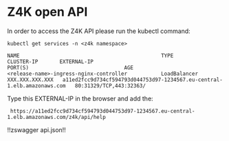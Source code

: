 # Z4K open API
In order to access the Z4K API please run the kubectl command:

```
kubectl get services -n <z4k namespace>
```

```
NAME                                              TYPE           CLUSTER-IP       EXTERNAL-IP                                                                 PORT(S)                               AGE
<release-name>-ingress-nginx-controller           LoadBalancer   XXX.XXX.XXX.XXX   a11ed2fcc9d734cf594793d044753d97-1234567.eu-central-1.elb.amazonaws.com   80:31329/TCP,443:32363/
```

Type this EXTERNAL-IP in the browser and add the:
```
 https://a11ed2fcc9d734cf594793d044753d97-1234567.eu-central-1.elb.amazonaws.com/z4k/api/help

```

!!zswagger api.json!!
